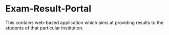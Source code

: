# Exam-Result-Portal
This contains web-based application which aims at providing results to the students of that particular Institution.
